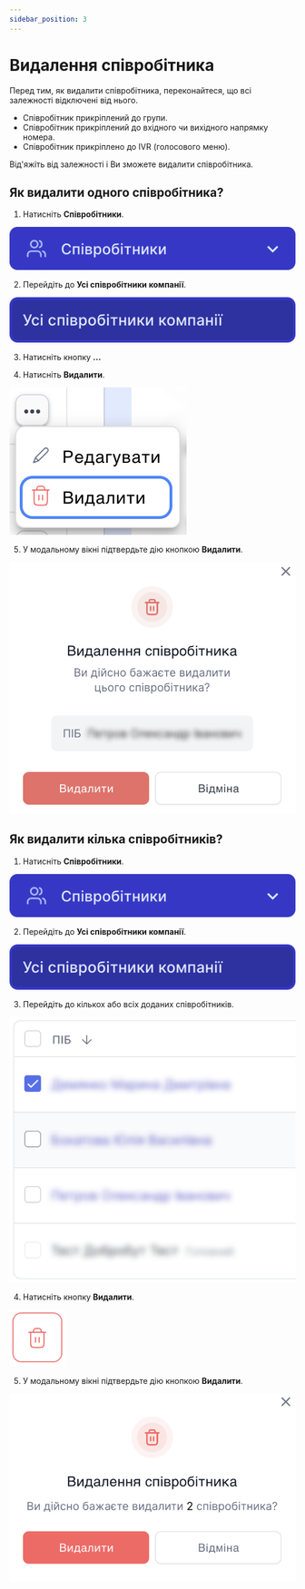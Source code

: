 ```yaml
---
sidebar_position: 3
---
```


# Видалення співробітника

Перед тим, як видалити співробітника, переконайтеся, що всі залежності відключені від нього.

- Співробітник прикріплений до групи.
- Співробітник прикріплений до вхідного чи вихідного напрямку номера.
- Співробітник прикріплено до IVR (голосового меню).

Від'яжіть від залежності і Ви зможете видалити співробітника.

## Як видалити одного співробітника?

1. Натисніть **Співробітники**.

![](../../img/employees-groups/i-employee-1.svg)

2. Перейдіть до **Усі співробітники компанії**.

![](../../img/employees-groups/i-employee-2.svg)

3. Натисніть кнопку **...**

4. Натисніть **Видалити**.

![](../../img/employees-groups/i-employee-16.svg)

5. У модальному вікні підтвердьте дію кнопкою **Видалити**.

![](../../img/employees-groups/i-employee-17.svg)

## Як видалити кілька співробітників?

1. Натисніть **Співробітники**.

![](../../img/employees-groups/i-employee-1.svg)

2. Перейдіть до **Усі співробітники компанії**.

![](../../img/employees-groups/i-employee-2.svg)

3. Перейдіть до кількох або всіх доданих співробітників.

![](../../img/employees-groups/i-employee-18.svg)

4. Натисніть кнопку **Видалити**.

![](../../img/employees-groups/i-employee-19.svg)

5. У модальному вікні підтвердьте дію кнопкою **Видалити**.

![](../../img/employees-groups/i-employee-21.svg)
